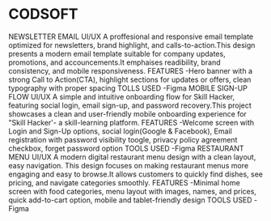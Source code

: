 # CODSOFT
NEWSLETTER EMAIL UI/UX
A proffesional and responsive email template optimized for newsletters, brand highlight, and calls-to-action.This design presents a modern email template suitable for company updates, promotions, and accouncements.It emphaises readibility, brand consistency, and mobile responsiveness.
FEATURES -Hero banner with a strong Call to Action(CTA), highlight sections for updates or offers, clean typography with proper spacing
TOLLS USED -Figma
MOBILE SIGN-UP FLOW UI/UX
A simple and intuitive onboarding flow for Skill Hacker, featuring social login, email sign-up, and password recovery.This project showcases a clean and user-friendly mobile onboarding experience for "Skill Hacker'- a skill-learning platform.
FEATURES -Welcome screen with Login and Sign-Up options, social login(Google & Facebook), Email registration with password visibility toogle, privacy policy agreement checkbox, forget password option
TOOLS USED -Figma
RESTAURANT  MENU UI/UX
A modern digital restaurant menu design with a clean layout, easy navigation. This design focuses on making restaurant menus more engaging and easy to browse.It allows customers to quickly find dishes, see pricing, and navigate categories smoothly.
FEATURES -Minimal home screen with food categories, menu layout with images, names, and prices, quick add-to-cart option, mobile and tablet-friendly design
TOOLS USED -Figma
